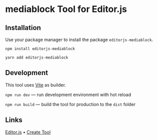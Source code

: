 # mediablock Tool for Editor.js

## Installation

Use your package manager to install the package `editorjs-mediablock`.

```
npm install editorjs-mediablock

yarn add editorjs-mediablock
```

## Development

This tool uses [Vite](https://vitejs.dev/) as builder.

`npm run dev` — run development environment with hot reload

`npm run build` — build the tool for production to the `dist` folder

## Links

[Editor.js](https://editorjs.io) • [Create Tool](https://github.com/editor-js/create-tool)